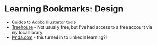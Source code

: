 # Learning Bookmarks: Design

* [Guides to Adobe Illustrator tools](http://design.tutsplus.com/articles/back-to-school-special-30-easy-adobe-illustrator-tutorials--vector-13616)
* [Treehouse](http://teamtreehouse.com/) - Not usually free, but I've had access to a free account via my local library.
* [lynda.com](http://www.lynda.com/) - this turned in to LinkedIn learning?!
